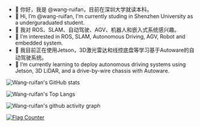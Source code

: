 - 👋 你好，我是 @wang-ruifan，目前在深圳大学就读本科。
- 👋 Hi, I’m @wang-ruifan, I'm currently studing in Shenzhen University as a underguraduated student.
- 👀 我对 ROS、SLAM、自动驾驶、AGV、机器人和嵌入式系统感兴趣。
- 👀 I’m interested in ROS, SLAM, Autonomous Driving, AGV, Robot and embedded system.
- 🌱 我目前正在使用Jetson，3D激光雷达和线控底盘等学习基于Autoware的自动驾驶系统。
- 🌱 I’m currently learning to deploy autonomous driving systems using Jetson, 3D LiDAR, and a drive-by-wire chassis with Autoware.

![Wang-ruifan's GitHub stats](https://github-readme-stats.vercel.app/api?username=wang-ruifan&count_private=true&show_icons=true&hide=contribs,prs)

![Wang-ruifan's Top Langs](https://github-readme-stats.vercel.app/api/top-langs/?username=wang-ruifan)

![Wang-ruifan's github activity graph](https://github-readme-activity-graph.vercel.app/graph?username=wang-ruifan&theme=github-compact)

<a href="https://info.flagcounter.com/KRvJ"><img src="https://s01.flagcounter.com/map/KRvJ/size_s/txt_000000/border_CCCCCC/pageviews_1/viewers_0/flags_0/" alt="Flag Counter" border="0"></a>
